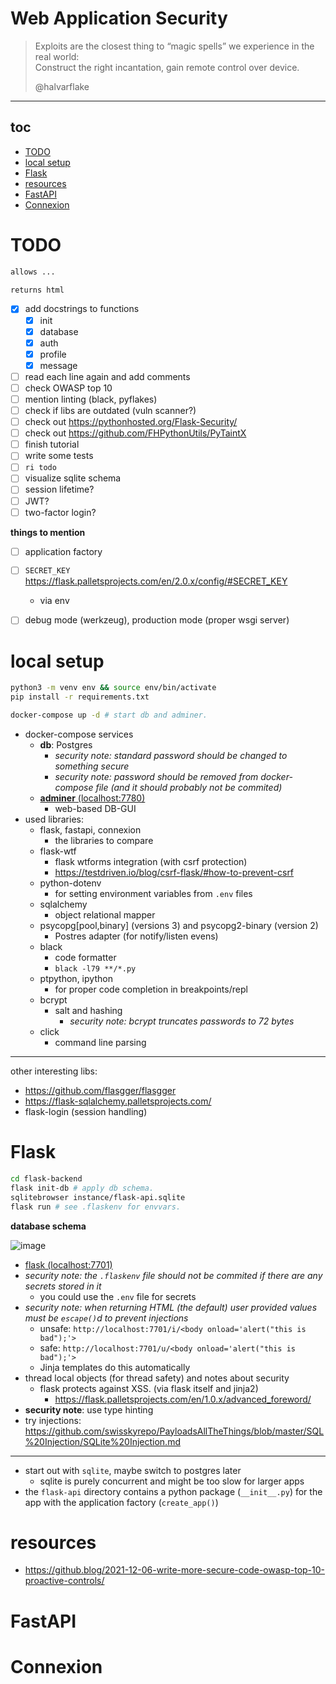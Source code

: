# Web Application Security

> Exploits are the closest thing to “magic spells”
> we experience in the real world:<br>
> Construct the right incantation,
> gain remote control over device.
>
> @halvarflake

---

## toc

<!-- vim-markdown-toc GFM -->

* [TODO](#todo)
* [local setup](#local-setup)
* [Flask](#flask)
* [resources](#resources)
* [FastAPI](#fastapi)
* [Connexion](#connexion)

<!-- vim-markdown-toc -->

# TODO

```sh
allows ...

returns html
```

* [x] add docstrings to functions
    * [x] init
    * [x] database
    * [x] auth
    * [x] profile
    * [x] message
* [ ] read each line again and add comments
* [ ] check OWASP top 10
* [ ] mention linting (black, pyflakes)
* [ ] check if libs are outdated (vuln scanner?)
* [ ] check out https://pythonhosted.org/Flask-Security/
* [ ] check out https://github.com/FHPythonUtils/PyTaintX
* [ ] finish tutorial
* [ ] write some tests
* [ ] `ri todo`
* [ ] visualize sqlite schema
* [ ] session lifetime?
* [ ] JWT?
* [ ] two-factor login?

**things to mention**

* [ ] application factory
* [ ] `SECRET_KEY` https://flask.palletsprojects.com/en/2.0.x/config/#SECRET_KEY
    * via env 
* [ ] debug mode (werkzeug), production mode (proper wsgi server)


# local setup

```sh
python3 -m venv env && source env/bin/activate
pip install -r requirements.txt

docker-compose up -d # start db and adminer.
```

* docker-compose services
    * **db**: Postgres
        * *security note: standard password should be changed to something secure*
        * *security note: password should be removed from docker-compose file (and it should probably not be commited)*
    * [**adminer** (localhost:7780)](http://localhost:7780)
        * web-based DB-GUI
* used libraries:
    * flask, fastapi, connexion
        * the libraries to compare
    * flask-wtf
        * flask wtforms integration (with csrf protection)
        * https://testdriven.io/blog/csrf-flask/#how-to-prevent-csrf
    * python-dotenv
        * for setting environment variables from `.env` files
    * sqlalchemy
        * object relational mapper
    * psycopg[pool,binary] (versions 3) and psycopg2-binary (version 2)
        * Postres adapter (for notify/listen evens)
    * black
        * code formatter
        * `black -l79 **/*.py`
    * ptpython, ipython
        * for proper code completion in breakpoints/repl
    * bcrypt
        * salt and hashing
            * *security note: bcrypt truncates passwords to 72 bytes*
    * click
        * command line parsing

---

other interesting libs:

* https://github.com/flasgger/flasgger
* https://flask-sqlalchemy.palletsprojects.com/
* flask-login (session handling)

# Flask

```sh
cd flask-backend
flask init-db # apply db schema.
sqlitebrowser instance/flask-api.sqlite
flask run # see .flaskenv for envvars.
```

**database schema**

![image](https://user-images.githubusercontent.com/173962/145773177-4b7a9803-14c7-43c1-ad70-7c5093fe7a5c.png)

* [flask (localhost:7701)](http://localhost:7701)
* *security note: the `.flaskenv` file should not be commited if there are
any secrets stored in it*
    * you could use the `.env` file for secrets
* *security note: when returning HTML (the default) user provided values
must be `escape()`d to prevent injections*
    * unsafe: `http://localhost:7701/i/<body onload='alert("this is bad");'>`
    * safe: `http://localhost:7701/u/<body onload='alert("this is bad");'>`
    * Jinja templates do this automatically
* thread local objects (for thread safety) and notes about security
    * flask protects against XSS. (via flask itself and jinja2)
        * https://flask.palletsprojects.com/en/1.0.x/advanced_foreword/
* **security note**: use type hinting
* try injections: https://github.com/swisskyrepo/PayloadsAllTheThings/blob/master/SQL%20Injection/SQLite%20Injection.md

---

* start out with `sqlite`, maybe switch to postgres later
    * sqlite is purely concurrent and might be too slow for larger apps
* the `flask-api` directory contains a python package (`__init__.py`) for the app with the application factory (`create_app()`)

# resources

* https://github.blog/2021-12-06-write-more-secure-code-owasp-top-10-proactive-controls/

# FastAPI

# Connexion
